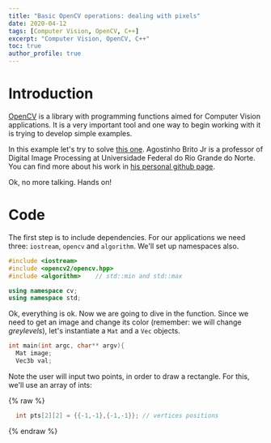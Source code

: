 ```yaml
---
title: "Basic OpenCV operations: dealing with pixels"
date: 2020-04-12
tags: [Computer Vision, OpenCV, C++]
excerpt: "Computer Vision, OpenCV, C++"
toc: true
author_profile: true
---
```


# Introduction

[OpenCV](https://opencv.org/) is a library with programming functions aimed for Computer Vision applications. It is a very important tool and one way to begin working with it is trying to develop simple examples.

In this example let's try to solve [this one](https://agostinhobritojr.github.io/tutorial/pdi/#_exerc%C3%ADcios). Agostinho Brito Jr is a professor of Digital Image Processing at Universidade Federal do Rio Grande do Norte. You can find more about his work in [his personal github page](https://agostinhobritojr.github.io).

Ok, no more talking. Hands on!

# Code

The first step is to include dependencies. For our applications we need three: ```iostream```, ```opencv``` and ```algorithm```. We'll set up namespaces also.

```cpp
#include <iostream>
#include <opencv2/opencv.hpp>
#include <algorithm>    // std::min and std::max

using namespace cv;
using namespace std;

```

Ok, everything is ok. Now we are going to dive in the function. Since we need to get an image and change its color (remember: we will change *greylevels*), let's instantiate a ```Mat``` and a ```Vec``` objects.

```cpp
int main(int argc, char** argv){
  Mat image;
  Vec3b val;
```

Note the user will input two points, in order to draw a rectangle. For this, we'll use an array of ints:

{% raw %}
```cpp
  int pts[2][2] = {{-1,-1},{-1,-1}}; // vertices positions
```
{% endraw %}
